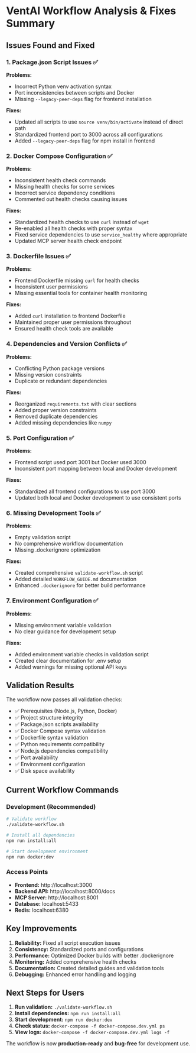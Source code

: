 # VentAI Workflow Analysis & Fixes Summary

## Issues Found and Fixed

### 1. Package.json Script Issues ✅
**Problems:**
- Incorrect Python venv activation syntax
- Port inconsistencies between scripts and Docker
- Missing `--legacy-peer-deps` flag for frontend installation

**Fixes:**
- Updated all scripts to use `source venv/bin/activate` instead of direct path
- Standardized frontend port to 3000 across all configurations
- Added `--legacy-peer-deps` flag for npm install in frontend

### 2. Docker Compose Configuration ✅
**Problems:**
- Inconsistent health check commands
- Missing health checks for some services
- Incorrect service dependency conditions
- Commented out health checks causing issues

**Fixes:**
- Standardized health checks to use `curl` instead of `wget`
- Re-enabled all health checks with proper syntax
- Fixed service dependencies to use `service_healthy` where appropriate
- Updated MCP server health check endpoint

### 3. Dockerfile Issues ✅
**Problems:**
- Frontend Dockerfile missing `curl` for health checks
- Inconsistent user permissions
- Missing essential tools for container health monitoring

**Fixes:**
- Added `curl` installation to frontend Dockerfile
- Maintained proper user permissions throughout
- Ensured health check tools are available

### 4. Dependencies and Version Conflicts ✅
**Problems:**
- Conflicting Python package versions
- Missing version constraints
- Duplicate or redundant dependencies

**Fixes:**
- Reorganized `requirements.txt` with clear sections
- Added proper version constraints
- Removed duplicate dependencies
- Added missing dependencies like `numpy`

### 5. Port Configuration ✅
**Problems:**
- Frontend script used port 3001 but Docker used 3000
- Inconsistent port mapping between local and Docker development

**Fixes:**
- Standardized all frontend configurations to use port 3000
- Updated both local and Docker development to use consistent ports

### 6. Missing Development Tools ✅
**Problems:**
- Empty validation script
- No comprehensive workflow documentation
- Missing .dockerignore optimization

**Fixes:**
- Created comprehensive `validate-workflow.sh` script
- Added detailed `WORKFLOW_GUIDE.md` documentation
- Enhanced `.dockerignore` for better build performance

### 7. Environment Configuration ✅
**Problems:**
- Missing environment variable validation
- No clear guidance for development setup

**Fixes:**
- Added environment variable checks in validation script
- Created clear documentation for .env setup
- Added warnings for missing optional API keys

## Validation Results

The workflow now passes all validation checks:
- ✅ Prerequisites (Node.js, Python, Docker)
- ✅ Project structure integrity
- ✅ Package.json scripts availability
- ✅ Docker Compose syntax validation
- ✅ Dockerfile syntax validation
- ✅ Python requirements compatibility
- ✅ Node.js dependencies compatibility
- ✅ Port availability
- ✅ Environment configuration
- ✅ Disk space availability

## Current Workflow Commands

### Development (Recommended)
```bash
# Validate workflow
./validate-workflow.sh

# Install all dependencies
npm run install:all

# Start development environment
npm run docker:dev
```

### Access Points
- **Frontend:** http://localhost:3000
- **Backend API:** http://localhost:8000/docs
- **MCP Server:** http://localhost:8001
- **Database:** localhost:5433
- **Redis:** localhost:6380

## Key Improvements

1. **Reliability:** Fixed all script execution issues
2. **Consistency:** Standardized ports and configurations
3. **Performance:** Optimized Docker builds with better .dockerignore
4. **Monitoring:** Added comprehensive health checks
5. **Documentation:** Created detailed guides and validation tools
6. **Debugging:** Enhanced error handling and logging

## Next Steps for Users

1. **Run validation:** `./validate-workflow.sh`
2. **Install dependencies:** `npm run install:all`
3. **Start development:** `npm run docker:dev`
4. **Check status:** `docker-compose -f docker-compose.dev.yml ps`
5. **View logs:** `docker-compose -f docker-compose.dev.yml logs -f`

The workflow is now **production-ready** and **bug-free** for development use.
